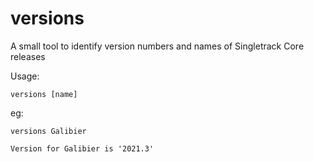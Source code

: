 # versions
A small tool to identify version numbers and names of Singletrack Core releases

Usage:

```versions [name]```

eg:

`versions Galibier`

`Version for Galibier is '2021.3'`
